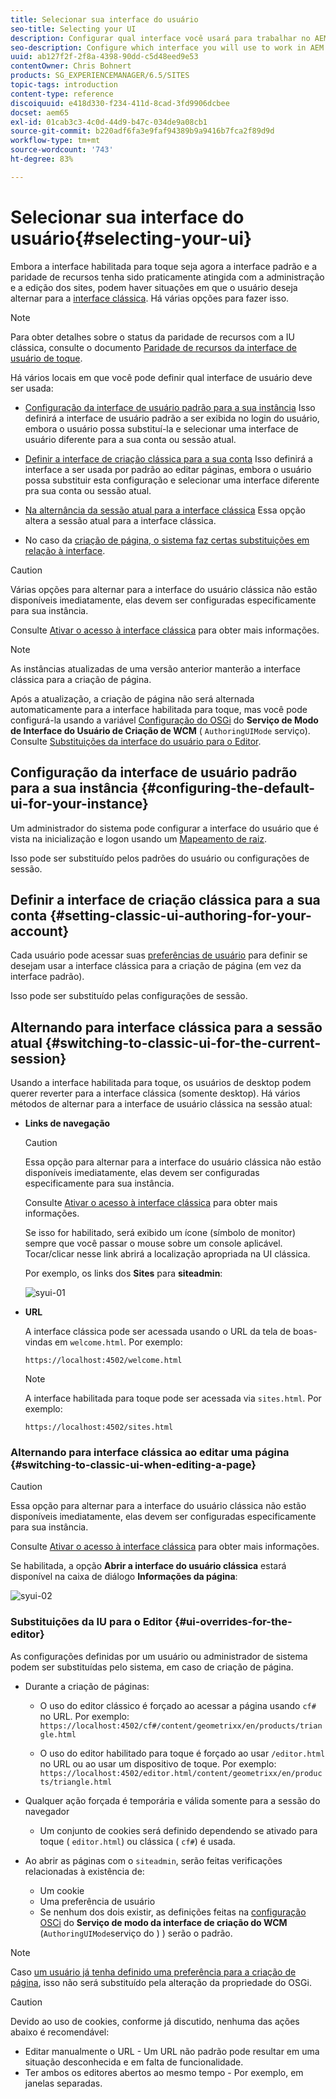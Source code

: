 ```yaml
---
title: Selecionar sua interface do usuário
seo-title: Selecting your UI
description: Configurar qual interface você usará para trabalhar no AEM
seo-description: Configure which interface you will use to work in AEM
uuid: ab127f2f-2f8a-4398-90dd-c5d48eed9e53
contentOwner: Chris Bohnert
products: SG_EXPERIENCEMANAGER/6.5/SITES
topic-tags: introduction
content-type: reference
discoiquuid: e418d330-f234-411d-8cad-3fd9906dcbee
docset: aem65
exl-id: 01cab3c3-4c0d-44d9-b47c-034de9a08cb1
source-git-commit: b220adf6fa3e9faf94389b9a9416b7fca2f89d9d
workflow-type: tm+mt
source-wordcount: '743'
ht-degree: 83%

---
```


# Selecionar sua interface do usuário{#selecting-your-ui}

Embora a interface habilitada para toque seja agora a interface padrão e a paridade de recursos tenha sido praticamente atingida com a administração e a edição dos sites, podem haver situações em que o usuário deseja alternar para a [interface clássica](/help/sites-classic-ui-authoring/classicui.md). Há várias opções para fazer isso.

>[!NOTE]
>
>Para obter detalhes sobre o status da paridade de recursos com a IU clássica, consulte o documento [Paridade de recursos da interface de usuário de toque](/help/release-notes/touch-ui-features-status.md).

Há vários locais em que você pode definir qual interface de usuário deve ser usada:

* [Configuração da interface de usuário padrão para a sua instância](#configuring-the-default-ui-for-your-instance) Isso definirá a interface de usuário padrão a ser exibida no login do usuário, embora o usuário possa substituí-la e selecionar uma interface de usuário diferente para a sua conta ou sessão atual.

* [Definir a interface de criação clássica para a sua conta](/help/sites-authoring/select-ui.md#setting-classic-ui-authoring-for-your-account) Isso definirá a interface a ser usada por padrão ao editar páginas, embora o usuário possa substituir esta configuração e selecionar uma interface diferente pra sua conta ou sessão atual.

* [Na alternância da sessão atual para a interface clássica](#switching-to-classic-ui-for-the-current-session)
Essa opção altera a sessão atual para a interface clássica.

* No caso da [criação de página, o sistema faz certas substituições em relação à interface](#ui-overrides-for-the-editor).

>[!CAUTION]
>
>Várias opções para alternar para a interface do usuário clássica não estão disponíveis imediatamente, elas devem ser configuradas especificamente para sua instância.
>
>Consulte [Ativar o acesso à interface clássica](/help/sites-administering/enable-classic-ui.md) para obter mais informações.

>[!NOTE]
>
>As instâncias atualizadas de uma versão anterior manterão a interface clássica para a criação de página.
>
>Após a atualização, a criação de página não será alternada automaticamente para a interface habilitada para toque, mas você pode configurá-la usando a variável [Configuração do OSGi](/help/sites-deploying/configuring-osgi.md) do **Serviço de Modo de Interface do Usuário de Criação de WCM** ( `AuthoringUIMode` serviço). Consulte [Substituições da interface do usuário para o Editor](#ui-overrides-for-the-editor).

## Configuração da interface de usuário padrão para a sua instância {#configuring-the-default-ui-for-your-instance}

Um administrador do sistema pode configurar a interface do usuário que é vista na inicialização e logon usando um [Mapeamento de raiz](/help/sites-deploying/osgi-configuration-settings.md#daycqrootmapping).

Isso pode ser substituído pelos padrões do usuário ou configurações de sessão.

## Definir a interface de criação clássica para a sua conta {#setting-classic-ui-authoring-for-your-account}

Cada usuário pode acessar suas [preferências de usuário](/help/sites-authoring/user-properties.md#userpreferences) para definir se desejam usar a interface clássica para a criação de página (em vez da interface padrão).

Isso pode ser substituído pelas configurações de sessão.

## Alternando para interface clássica para a sessão atual {#switching-to-classic-ui-for-the-current-session}

Usando a interface habilitada para toque, os usuários de desktop podem querer reverter para a interface clássica (somente desktop). Há vários métodos de alternar para a interface de usuário clássica na sessão atual:

* **Links de navegação**

   >[!CAUTION]
   >
   >Essa opção para alternar para a interface do usuário clássica não estão disponíveis imediatamente, elas devem ser configuradas especificamente para sua instância.
   >
   >
   >Consulte [Ativar o acesso à interface clássica](/help/sites-administering/enable-classic-ui.md) para obter mais informações.

   Se isso for habilitado, será exibido um ícone (símbolo de monitor) sempre que você passar o mouse sobre um console aplicável. Tocar/clicar nesse link abrirá a localização apropriada na UI clássica.

   Por exemplo, os links dos **Sites** para **siteadmin**: 

   ![syui-01](assets/syui-01.png)

* **URL**

   A interface clássica pode ser acessada usando o URL da tela de boas-vindas em `welcome.html`. Por exemplo:

   `https://localhost:4502/welcome.html`

   >[!NOTE]
   >
   >A interface habilitada para toque pode ser acessada via `sites.html`. Por exemplo:
   >
   >
   >`https://localhost:4502/sites.html`

### Alternando para interface clássica ao editar uma página {#switching-to-classic-ui-when-editing-a-page}

>[!CAUTION]
>
>Essa opção para alternar para a interface do usuário clássica não estão disponíveis imediatamente, elas devem ser configuradas especificamente para sua instância.
>
>Consulte [Ativar o acesso à interface clássica](/help/sites-administering/enable-classic-ui.md) para obter mais informações.

Se habilitada, a opção **Abrir a interface do usuário clássica** estará disponível na caixa de diálogo **Informações da página**:

![syui-02](assets/syui-02.png)

### Substituições da IU para o Editor {#ui-overrides-for-the-editor}

As configurações definidas por um usuário ou administrador de sistema podem ser substituídas pelo sistema, em caso de criação de página.

* Durante a criação de páginas:

   * O uso do editor clássico é forçado ao acessar a página usando `cf#` no URL. Por exemplo:
      `https://localhost:4502/cf#/content/geometrixx/en/products/triangle.html`

   * O uso do editor habilitado para toque é forçado ao usar `/editor.html` no URL ou ao usar um dispositivo de toque. Por exemplo:
      `https://localhost:4502/editor.html/content/geometrixx/en/products/triangle.html`

* Qualquer ação forçada é temporária e válida somente para a sessão do navegador

   * Um conjunto de cookies será definido dependendo se ativado para toque ( `editor.html`) ou clássica ( `cf#`) é usada.

* Ao abrir as páginas com o `siteadmin`, serão feitas verificações relacionadas à existência de:

   * Um cookie
   * Uma preferência de usuário
   * Se nenhum dos dois existir, as definições feitas na [configuração OSCi](/help/sites-deploying/configuring-osgi.md) do **Serviço de modo da interface de criação do WCM** (`AuthoringUIMode`serviço do ) ) serão o padrão.

>[!NOTE]
>
>Caso [um usuário já tenha definido uma preferência para a criação de página](#settingthedefaultauthoringuiforyouraccount), isso não será substituído pela alteração da propriedade do OSGi.

>[!CAUTION]
>
>Devido ao uso de cookies, conforme já discutido, nenhuma das ações abaixo é recomendável:
>
>* Editar manualmente o URL - Um URL não padrão pode resultar em uma situação desconhecida e em falta de funcionalidade.
>* Ter ambos os editores abertos ao mesmo tempo - Por exemplo, em janelas separadas.

